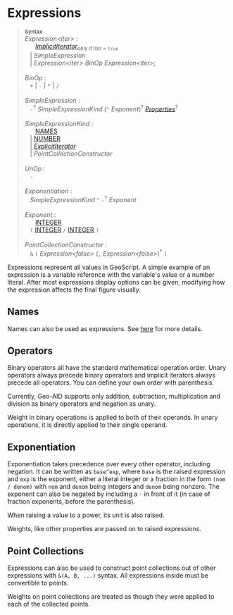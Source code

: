 # Expressions

> <sup>**Syntax**</sup>\
> *Expression&lt;iter&gt;* :\
> &nbsp;&nbsp; &nbsp;&nbsp; [*ImplicitIterator*](iterators.md)<sub>only if *iter* = `true`</sub>\
> &nbsp;&nbsp; | *SimpleExpression*\
> &nbsp;&nbsp; | *Expression&lt;iter&gt;* *BinOp* *Expression&lt;iter&gt;*;\
> \
> *BinOp* :\
> &nbsp;&nbsp; `+` | `-` | `*` | `/`\
> \
> *SimpleExpression* :\
> &nbsp;&nbsp; `-`<sup>?</sup> *SimpleExpressionKind* (`^` *Exponent*)<sup>?</sup> *[Properties](properties.md)*<sup>?</sup>\
> \
> *SimpleExpressionKind* :\
> &nbsp;&nbsp; &nbsp;&nbsp; [NAMES](names.md)\
> &nbsp;&nbsp; | [NUMBER](numbers.md)\
> &nbsp;&nbsp; | *[ExplicitIterator](iterators.md)*\
> &nbsp;&nbsp; | *PointCollectionConstructor*\
>\
> *UnOp* :\
> &nbsp;&nbsp; `-`\
> \
> *Exponentiation* :\
> &nbsp;&nbsp; *SimpleExpressionKind* `^` `-`<sup>?</sup> *Exponent*\
> \
> *Exponent* :\
> &nbsp;&nbsp; &nbsp;&nbsp; [INTEGER](numbers.md)\
> &nbsp;&nbsp; `(` [INTEGER](numbers.md) `/` [INTEGER](numbers.md) `)`\
> \
> *PointCollectionConstructor* :\
> &nbsp;&nbsp; `&` `(` *Expression&lt;false&gt;* (`,` *Expression&lt;false&gt;*)<sup>\*</sup> `)`

Expressions represent all values in GeoScript. A simple example of an expression is a variable reference with the variable's value or a number literal. After most expressions display options can be given, modifying how the expression affects the final figure visually.

## Names

Names can also be used as expressions. See [here](names.md) for more details.

## Operators

Binary operators all have the standard mathematical operation order. Unary operators always precede binary operators and implicit iterators always precede all operators. You can define your own order with parenthesis.

Currently, Geo-AID supports only addition, subtraction, multiplication and division as binary operators and negation as unary.

Weight in binary operations is applied to both of their operands. In unary operations, it is directly applied to their single operand.

## Exponentiation

Exponentiation takes precedence over every other operator, including negation. It can be written as `base^exp`, where `base` is the raised expression and `exp` is the exponent, either a literal integer or a fraction in the form `(nom / denom)` with `nom` and `denom` being integers and `denom` being nonzero. The exponent can also be negated by including a `-` in front of it (in case of fraction exponents, before the parenthesis).

When raising a value to a power, its unit is also raised.

Weights, like other properties are passed on to raised expressions.

## Point Collections

Expressions can also be used to construct point collections out of other expressions with `&(A, B, ...)` syntax. All expressions inside must be convertible to points.

Weights on point collections are treated as though they were applied to each of the collected points.